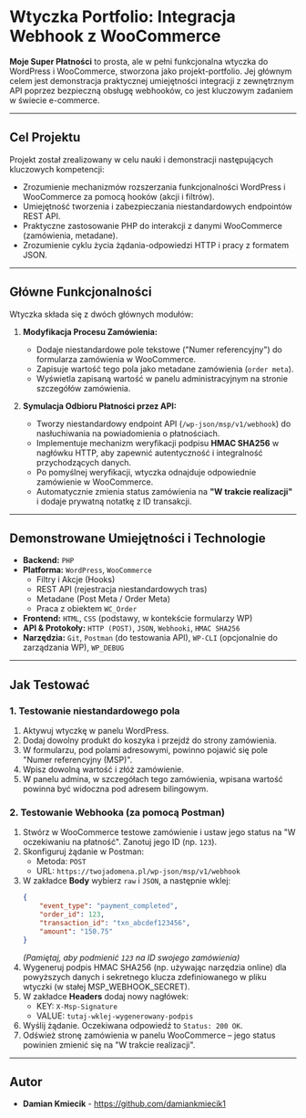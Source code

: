 # Wtyczka Portfolio: Integracja Webhook z WooCommerce

**Moje Super Płatności** to prosta, ale w pełni funkcjonalna wtyczka do WordPress i WooCommerce, stworzona jako projekt-portfolio. Jej głównym celem jest demonstracja praktycznej umiejętności integracji z zewnętrznym API poprzez bezpieczną obsługę webhooków, co jest kluczowym zadaniem w świecie e-commerce.

---

## Cel Projektu

Projekt został zrealizowany w celu nauki i demonstracji następujących kluczowych kompetencji:
*   Zrozumienie mechanizmów rozszerzania funkcjonalności WordPress i WooCommerce za pomocą hooków (akcji i filtrów).
*   Umiejętność tworzenia i zabezpieczania niestandardowych endpointów REST API.
*   Praktyczne zastosowanie PHP do interakcji z danymi WooCommerce (zamówienia, metadane).
*   Zrozumienie cyklu życia żądania-odpowiedzi HTTP i pracy z formatem JSON.

---

## Główne Funkcjonalności

Wtyczka składa się z dwóch głównych modułów:

1.  **Modyfikacja Procesu Zamówienia:**
    *   Dodaje niestandardowe pole tekstowe ("Numer referencyjny") do formularza zamówienia w WooCommerce.
    *   Zapisuje wartość tego pola jako metadane zamówienia (`order meta`).
    *   Wyświetla zapisaną wartość w panelu administracyjnym na stronie szczegółów zamówienia.

2.  **Symulacja Odbioru Płatności przez API:**
    *   Tworzy niestandardowy endpoint API (`/wp-json/msp/v1/webhook`) do nasłuchiwania na powiadomienia o płatnościach.
    *   Implementuje mechanizm weryfikacji podpisu **HMAC SHA256** w nagłówku HTTP, aby zapewnić autentyczność i integralność przychodzących danych.
    *   Po pomyślnej weryfikacji, wtyczka odnajduje odpowiednie zamówienie w WooCommerce.
    *   Automatycznie zmienia status zamówienia na **"W trakcie realizacji"** i dodaje prywatną notatkę z ID transakcji.

---

## Demonstrowane Umiejętności i Technologie

*   **Backend:** `PHP`
*   **Platforma:** `WordPress`, `WooCommerce`
    *   Filtry i Akcje (Hooks)
    *   REST API (rejestracja niestandardowych tras)
    *   Metadane (Post Meta / Order Meta)
    *   Praca z obiektem `WC_Order`
*   **Frontend:** `HTML`, `CSS` (podstawy, w kontekście formularzy WP)
*   **API & Protokoły:** `HTTP (POST)`, `JSON`, `Webhooki`, `HMAC SHA256`
*   **Narzędzia:** `Git`, `Postman` (do testowania API), `WP-CLI` (opcjonalnie do zarządzania WP), `WP_DEBUG`

---

## Jak Testować

### 1. Testowanie niestandardowego pola
1.  Aktywuj wtyczkę w panelu WordPress.
2.  Dodaj dowolny produkt do koszyka i przejdź do strony zamówienia.
3.  W formularzu, pod polami adresowymi, powinno pojawić się pole "Numer referencyjny (MSP)".
4.  Wpisz dowolną wartość i złóż zamówienie.
5.  W panelu admina, w szczegółach tego zamówienia, wpisana wartość powinna być widoczna pod adresem bilingowym.

### 2. Testowanie Webhooka (za pomocą Postman)
1.  Stwórz w WooCommerce testowe zamówienie i ustaw jego status na "W oczekiwaniu na płatność". Zanotuj jego ID (np. `123`).
2.  Skonfiguruj żądanie w Postman:
    *   Metoda: `POST`
    *   URL: `https://twojadomena.pl/wp-json/msp/v1/webhook`
3.  W zakładce **Body** wybierz `raw` i `JSON`, a następnie wklej:
    ```json
    {
        "event_type": "payment_completed",
        "order_id": 123,
        "transaction_id": "txn_abcdef123456",
        "amount": "150.75"
    }
    ```
    *(Pamiętaj, aby podmienić `123` na ID swojego zamówienia)*
4.  Wygeneruj podpis HMAC SHA256 (np. używając narzędzia online) dla powyższych danych i sekretnego klucza zdefiniowanego w pliku wtyczki (w stałej MSP_WEBHOOK_SECRET).
5.  W zakładce **Headers** dodaj nowy nagłówek:
    *   KEY: `X-Msp-Signature`
    *   VALUE: `tutaj-wklej-wygenerowany-podpis`
6.  Wyślij żądanie. Oczekiwana odpowiedź to `Status: 200 OK`.
7.  Odśwież stronę zamówienia w panelu WooCommerce – jego status powinien zmienić się na "W trakcie realizacji".

---

## Autor

*   **Damian Kmiecik** - https://github.com/damiankmiecik1
